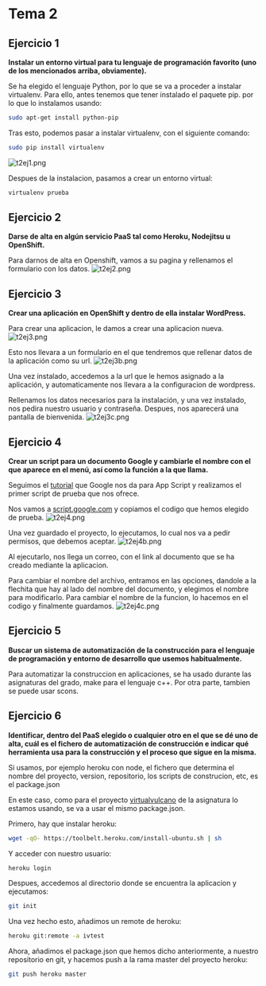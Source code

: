 
Tema 2
======

Ejercicio 1
-----------

**Instalar un entorno virtual para tu lenguaje de programación favorito (uno de los mencionados arriba, obviamente).**

Se ha elegido el lenguaje Python, por lo que se va a proceder a instalar virtualenv.
Para ello, antes tenemos que tener instalado el paquete pip. por lo que lo instalamos usando:
```bash
sudo apt-get install python-pip
```

Tras esto, podemos pasar a instalar virtualenv, con el siguiente comando:
```bash
sudo pip install virtualenv
```
![t2ej1.png](https://raw.githubusercontent.com/albertomoreno/iv-images/master/t2ej1.png)


Despues de la instalacion, pasamos a crear un entorno virtual:
```bash
virtualenv prueba
```

Ejercicio 2
-----------

**Darse de alta en algún servicio PaaS tal como Heroku, Nodejitsu u OpenShift.**

Para darnos de alta en Openshift, vamos a su pagina y rellenamos el formulario con los datos.
![t2ej2.png](https://raw.githubusercontent.com/albertomoreno/iv-images/master/t2ej2.png)


Ejercicio 3
-----------

**Crear una aplicación en OpenShift y dentro de ella instalar WordPress.**

Para crear una aplicacion, le damos a crear una aplicacion nueva.
![t2ej3.png](https://raw.githubusercontent.com/albertomoreno/iv-images/master/t2ej3.png)

Esto nos llevara a un formulario en el que tendremos que rellenar datos de la aplicación como su url.
![t2ej3b.png](https://raw.githubusercontent.com/albertomoreno/iv-images/master/t2ej3b.png)

Una vez instalado, accedemos a la url que le hemos asignado a la aplicación, y automaticamente nos llevara a la configuracion de wordpress.

Rellenamos los datos necesarios para la instalación, y una vez instalado, nos pedira nuestro usuario y contraseña.
Despues, nos aparecerá una pantalla de bienvenida.
![t2ej3c.png](https://raw.githubusercontent.com/albertomoreno/iv-images/master/t2ej3c.png)


Ejercicio 4
-----------

**Crear un script para un documento Google y cambiarle el nombre con el que aparece en el menú, así como la función a la que llama.**

Seguimos el [tutorial](https://developers.google.com/apps-script/overview#your_first_script) que Google nos da para App Script y realizamos el primer script de prueba que nos ofrece.

Nos vamos a [script.google.com](script.google.com) y copiamos el codigo que hemos elegido de prueba.
![t2ej4.png](https://raw.githubusercontent.com/albertomoreno/iv-images/master/t2ej4.png)
 
Una vez guardado el proyecto, lo ejecutamos, lo cual nos va a pedir permisos, que debemos aceptar.
![t2ej4b.png](https://raw.githubusercontent.com/albertomoreno/iv-images/master/t2ej4b.png)

Al ejecutarlo, nos llega un correo, con el link al documento que se ha creado mediante la aplicacion.

Para cambiar el nombre del archivo, entramos en las opciones, dandole a la flechita que hay al lado del nombre del documento, y elegimos el nombre para modificarlo.
Para cambiar el nombre de la funcion, lo hacemos en el codigo y finalmente guardamos.
![t2ej4c.png](https://raw.githubusercontent.com/albertomoreno/iv-images/master/t2ej4c.png)


Ejercicio 5
-----------

**Buscar un sistema de automatización de la construcción para el lenguaje de programación y entorno de desarrollo que usemos habitualmente.**

Para automatizar la construccion en aplicaciones, se ha usado durante las asignaturas del grado, make para el lenguaje c++.
Por otra parte, tambien se puede usar scons.


Ejercicio 6
-----------

**Identificar, dentro del PaaS elegido o cualquier otro en el que se dé uno de alta, cuál es el fichero de automatización de construcción e indicar qué herramienta usa para la construcción y el proceso que sigue en la misma.**

Si usamos, por ejemplo heroku con node, el fichero que determina el nombre del proyecto, version, repositorio, los scripts de construcion, etc, es el package.json

En este caso, como para el proyecto [virtualvulcano](https://github.com/ernestoalejo/virtual-vulcano) de la asignatura lo estamos usando, se va a usar el mismo package.json.

Primero, hay que instalar heroku:
```bash
wget -qO- https://toolbelt.heroku.com/install-ubuntu.sh | sh
```
Y acceder con nuestro usuario:
```bash
heroku login
```

Despues, accedemos al directorio donde se encuentra la aplicacion y ejecutamos:
```bash
git init
```
Una vez hecho esto, añadimos un remote de heroku:
```bash
heroku git:remote -a ivtest
```

Ahora, añadimos el package.json que hemos dicho anteriormente, a nuestro repositorio en git, y hacemos push a la rama master del proyecto heroku: 
```bash
git push heroku master
```
